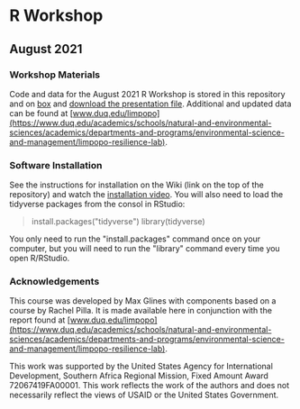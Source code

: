 # R Workshop
## August 2021

### Workshop Materials
Code and data for the August 2021 R Workshop is stored in this repository and on [box](https://duq.box.com/s/a1yop8utknw8oudmhei8mxagl8i5ip5c) and [download the presentation file](https://duq.box.com/s/witrj1bcrcn3gp2uaejqkw3cdq0znei7).  Additional and updated data can be found at [www.duq.edu/limpopo](https://www.duq.edu/academics/schools/natural-and-environmental-sciences/academics/departments-and-programs/environmental-science-and-management/limpopo-resilience-lab).  

### Software Installation
See the instructions for installation on the Wiki (link on the top of the repository) and watch the [installation video](https://youtu.be/8dL-y_1p3Kw).  You will also need to load the tidyverse packages from the consol in RStudio:  
> install.packages("tidyverse")
> library(tidyverse)

You only need to run the "install.packages" command once on your computer, but you will need to run the "library" command every time you open R/RStudio.  

### Acknowledgements
This course was developed by Max Glines with components based on a course by Rachel Pilla.  It is made available here in conjunction with the report found at [www.duq.edu/limpopo](https://www.duq.edu/academics/schools/natural-and-environmental-sciences/academics/departments-and-programs/environmental-science-and-management/limpopo-resilience-lab).  

This work was supported by the United States Agency for International Development, Southern Africa Regional Mission, Fixed Amount Award 72067419FA00001. This work reflects the work of the authors and does not necessarily reflect the views of USAID or the United States Government.
